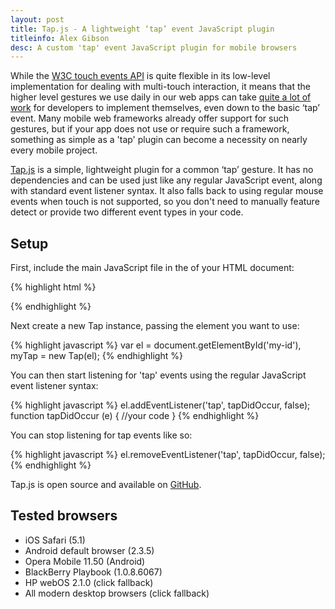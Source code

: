 ```yaml
---
layout: post
title: Tap.js - A lightweight ‘tap’ event JavaScript plugin
titleinfo: Alex Gibson
desc: A custom 'tap' event JavaScript plugin for mobile browsers
---
```


While the [W3C touch events API](http://www.w3.org/TR/touch-events/) is quite flexible in its low-level implementation for dealing with multi-touch interaction, it means that the higher level gestures we use daily in our web apps can take [quite a lot of work](http://miniapps.co.uk/blog/post/event-delegation-for-touch-events-in-javascript/) for developers to implement themselves, even down to the basic ‘tap’ event. Many mobile web frameworks already offer support for such gestures, but if your app does not use or require such a framework, something as simple as a 'tap' plugin can become a necessity on nearly every mobile project.

[Tap.js](https://github.com/alexgibson/tap.js) is a simple, lightweight plugin for a common ‘tap’ gesture. It has no dependencies and can be used just like any regular JavaScript event, along with standard event listener syntax. It also falls back to using regular mouse events when touch is not supported, so you don't need to manually feature detect or provide two different event types in your code.

Setup
-----

First, include the main JavaScript file in the <head> of your HTML document:

{% highlight html %}
<script src="tap.js"></script>
{% endhighlight %}

Next create a new Tap instance, passing the element you want to use:

{% highlight javascript %}
var el = document.getElementById('my-id'),
    myTap = new Tap(el);
{% endhighlight %}
    	
You can then start listening for 'tap' events using the regular JavaScript event listener syntax:

{% highlight javascript %}
el.addEventListener('tap', tapDidOccur, false); 
function tapDidOccur (e) {
    //your code
}
{% endhighlight %}
    
You can stop listening for tap events like so:

{% highlight javascript %}
el.removeEventListener('tap', tapDidOccur, false);
{% endhighlight %}
	
Tap.js is open source and available on [GitHub](https://github.com/alexgibson/tap.js).

Tested browsers
---------------

* iOS Safari (5.1)
* Android default browser (2.3.5)
* Opera Mobile 11.50 (Android)
* BlackBerry Playbook (1.0.8.6067)
* HP webOS 2.1.0 (click fallback)
* All modern desktop browsers (click fallback)
